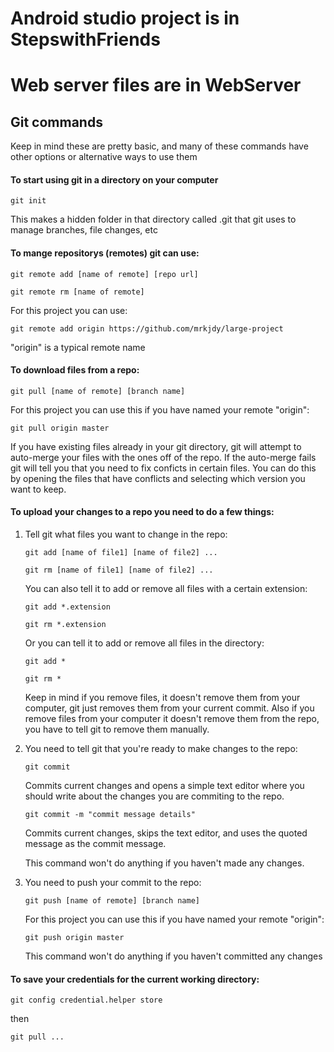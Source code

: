 # Android studio project is in StepswithFriends

# Web server files are in WebServer


## Git commands
Keep in mind these are pretty basic, and many of these commands have other options or alternative ways to use them

#### To start using git in a directory on your computer
`git init`

This makes a hidden folder in that directory called .git that git uses to manage branches, file changes, etc

#### To mange repositorys (remotes) git can use:
`git remote add [name of remote] [repo url]`

`git remote rm [name of remote]`

For this project you can use:

`git remote add origin https://github.com/mrkjdy/large-project`

"origin" is a typical remote name

#### To download files from a repo:
`git pull [name of remote] [branch name]`

For this project you can use this if you have named your remote "origin":

`git pull origin master`

If you have existing files already in your git directory, git will attempt to auto-merge your files with the ones off of the repo. 
If the auto-merge fails git will tell you that you need to fix conficts in certain files. You can do this by opening the files that have conflicts and selecting which version you want to keep.

#### To upload your changes to a repo you need to do a few things:
1. Tell git what files you want to change in the repo:

	`git add [name of file1] [name of file2] ...`

	`git rm [name of file1] [name of file2] ...`

	You can also tell it to add or remove all files with a certain extension:

	`git add *.extension`

	`git rm *.extension`

	Or you can tell it to add or remove all files in the directory:

	`git add *`

	`git rm *`

	Keep in mind if you remove files, it doesn't remove them from your computer, git just removes them from your current commit.
	Also if you remove files from your computer it doesn't remove them from the repo, you have to tell git to remove them manually.

2. You need to tell git that you're ready to make changes to the repo:

	`git commit`

	Commits current changes and opens a simple text editor where you should write about the changes you are commiting to the repo.

	`git commit -m "commit message details"`

	Commits current changes, skips the text editor, and uses the quoted message as the commit message.
	
	This command won't do anything if you haven't made any changes.

3.	You need to push your commit to the repo:

	`git push [name of remote] [branch name]`

	For this project you can use this if you have named your remote "origin":

	`git push origin master`

	This command won't do anything if you haven't committed any changes

#### To save your credentials for the current working directory:
`git config credential.helper store`

then

`git pull ...`